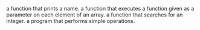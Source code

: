 a function that prints a name.
a function that executes a function given as a parameter on each element of an array.
a function that searches for an integer.
a program that performs simple operations.
